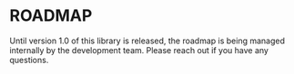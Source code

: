 # ROADMAP

Until version 1.0 of this library is released, the roadmap is being managed internally by the development team. Please reach out if you have any questions.